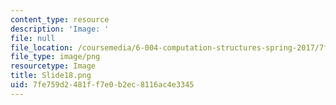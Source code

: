 ```yaml
---
content_type: resource
description: 'Image: '
file: null
file_location: /coursemedia/6-004-computation-structures-spring-2017/7fe759d2481ff7e0b2ec8116ac4e3345_Slide18.png
file_type: image/png
resourcetype: Image
title: Slide18.png
uid: 7fe759d2-481f-f7e0-b2ec-8116ac4e3345
---
```

